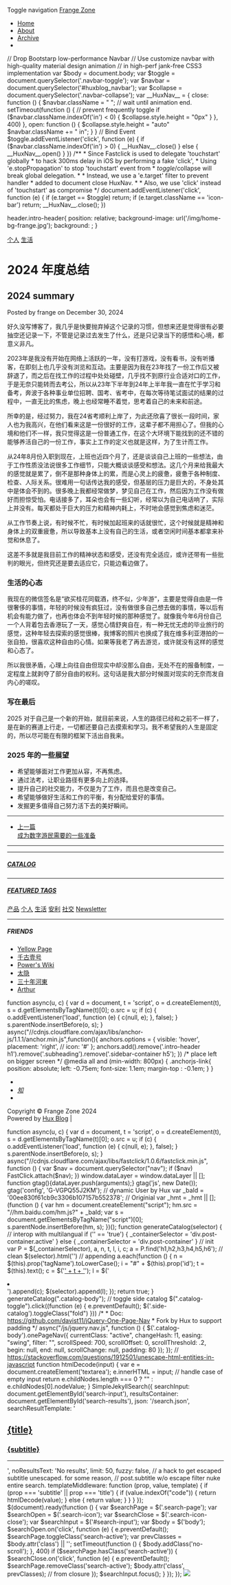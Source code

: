 Toggle navigation [Frange Zone](/)

-   [Home](/)
-   [About](/about/)
-   [Archive](/archive/)
-   [](javascript:void\(0\))

// Drop Bootstarp low-performance Navbar // Use customize navbar with high-quality material design animation // in high-perf jank-free CSS3 implementation var $body = document.body; var $toggle = document.querySelector('.navbar-toggle'); var $navbar = document.querySelector('#huxblog\_navbar'); var $collapse = document.querySelector('.navbar-collapse'); var \_\_HuxNav\_\_ = { close: function () { $navbar.className = " "; // wait until animation end. setTimeout(function () { // prevent frequently toggle if ($navbar.className.indexOf('in') < 0) { $collapse.style.height = "0px" } }, 400) }, open: function () { $collapse.style.height = "auto" $navbar.className += " in"; } } // Bind Event $toggle.addEventListener('click', function (e) { if ($navbar.className.indexOf('in') > 0) { \_\_HuxNav\_\_.close() } else { \_\_HuxNav\_\_.open() } }) /\*\* \* Since Fastclick is used to delegate 'touchstart' globally \* to hack 300ms delay in iOS by performing a fake 'click', \* Using 'e.stopPropagation' to stop 'touchstart' event from \* $toggle/$collapse will break global delegation. \* \* Instead, we use a 'e.target' filter to prevent handler \* added to document close HuxNav. \* \* Also, we use 'click' instead of 'touchstart' as compromise \*/ document.addEventListener('click', function (e) { if (e.target == $toggle) return; if (e.target.className == 'icon-bar') return; \_\_HuxNav\_\_.close(); })

header.intro-header{ position: relative; background-image: url('/img/home-bg-frange.jpg'); background: ; }

[个人](/archive/?tag=%E4%B8%AA%E4%BA%BA "个人") [生活](/archive/?tag=%E7%94%9F%E6%B4%BB "生活")

# 2024 年度总结

## 2024 summary

Posted by frange on December 30, 2024

好久没写博客了，我几乎是快要抛弃掉这个记录的习惯，但想来还是觉得很有必要抽空还记录一下，不管是记录过去发生了什么，还是只记录当下的感悟和心境，都意义非凡。

2023年是我没有开始在网络上活跃的一年，没有打游戏，没有看书，没有听播客，在即刻上也几乎没有浏览和互动。主要是因为我在23年找了一份工作后又被辞退了，而之后在找工作的过程中处处碰壁，几乎找不到原行业合适对口的工作，于是无奈只能转而去考公，所以从23年下半年到24年上半年我一直在忙于学习和备考，奔波于各种事业单位招聘、国考、省考中，在每次等待笔试面试的结果的过程中，一直无比的焦虑，晚上也经常睡不着觉，思考着自己的未来和前途。

所幸的是，经过努力，我在24省考顺利上岸了，为此还欣喜了很长一段时间，家人也为我高兴，在他们看来这是一份很好的工作，这辈子都不用担心了。但我的心境和他们不一样，我只觉得这是一份普通工作，在这个大环境下能找到的还不错的能够养活自己的一份工作，事实上工作的定义也就是这样，为了生计而工作。

从24年8月份入职到现在，上班也近四个月了，还是谈谈自己上班的一些想法，由于工作性质没法说很多工作细节，只能大概谈谈感受和想法。这几个月来给我最大的感觉就是累了，倒不是那种身体上的累，而是心灵上的疲惫，疲惫于各种制度、检查、人际关系。很难用一句话传达我的感受，但基层的压力是巨大的，不身处其中是体会不到的。很多晚上我都经常做梦，梦见自己在工作，然后因为工作没有做好而担惊受怕。电话接多了，耳朵也会有一些幻听，经常以为自己电话响了，实际上并没有。每天都处于巨大的压力和精神内耗上，不时地会感觉到焦虑和迷茫。

从工作节奏上说，有时候不忙，有时候加起班来的话就很忙，这个时候就是精神和身体上的双重疲惫，所以导致基本上没有自己的生活，或者空闲时间基本都拿来补觉和休息了。

这差不多就是我目前工作的精神状态和感受，还没有完全适应，或许还带有一些批判的眼光，但终究还是要去适应它，只能边看边做了。

### 生活的心态

我现在的微信签名是“欲买桂花同载酒，终不似，少年游”，主要是觉得自由是一件很奢侈的事情，年轻的时候没有疯狂过，没有做很多自己想去做的事情，等以后有机会有能力做了，也再也体会不到年轻时候的那种感觉了。就像我今年6月份自己一个人背着包去香港玩了一天，感觉心情舒爽自在，有一种无忧无虑的毕业旅行的感觉，这种年轻去探索的感觉很棒，我博客的照片也换成了我在维多利亚港拍的一张自拍，很喜欢这种自由的心情。如果等我老了再去游览，或许就没有这样的感觉和心态了。

所以我很矛盾，心理上向往自由但现实中却没那么自由，无处不在的报备制度，一定程度上就剥夺了部分自由的权利。这句话是我大部分时候面对现实的无奈而发自内心的嗟叹。

### 写在最后

2025 对于自己是一个新的开始，就目前来说，人生的路径已经和之前不一样了，是在新的赛道上行走，一切都还要自己去摸索和学习。我不希望我的人生是固定的，所以尽可能在有限的框架下活出自我来。

### 2025 年的一些展望

-   希望能够面对工作更加从容，不再焦虑。
-   通过法考，让职业路径有更多向上的选择。
-   提升自己的社交能力，不仅是为了工作，而且也是改变自己。
-   希望能够做好生活和工作的平衡，有分配给爱好的事情。
-   发掘更多值得自己努力活下去的美好瞬间。

---

-   [上一篇  
    成为数字游民需要的一些准备](/2023/03/24/digital-nomad/ "成为数字游民需要的一些准备")

---

---

##### [CATALOG](#)

---

##### [FEATURED TAGS](/archive/)

[产品](/archive/?tag=%E4%BA%A7%E5%93%81 "产品") [个人](/archive/?tag=%E4%B8%AA%E4%BA%BA "个人") [生活](/archive/?tag=%E7%94%9F%E6%B4%BB "生活") [安利](/archive/?tag=%E5%AE%89%E5%88%A9 "安利") [社交](/archive/?tag=%E7%A4%BE%E4%BA%A4 "社交") [Newsletter](/archive/?tag=Newsletter "Newsletter")

---

##### FRIENDS

-   [Yellow Page](https://jike.city/frange)
-   [千古壹号](https://www.qianguyihao.com)
-   [Power's Wiki](https://wiki-power.com/blog)
-   [太隐](https://www.wangyurui.top)
-   [三十年河東](http://ssnhd.com)
-   [Arthur](https://artori.us)

function async(u, c) { var d = document, t = 'script', o = d.createElement(t), s = d.getElementsByTagName(t)\[0\]; o.src = u; if (c) { o.addEventListener('load', function (e) { c(null, e); }, false); } s.parentNode.insertBefore(o, s); } async("//cdnjs.cloudflare.com/ajax/libs/anchor-js/1.1.1/anchor.min.js",function(){ anchors.options = { visible: 'hover', placement: 'right', // icon: '#' }; anchors.add().remove('.intro-header h1').remove('.subheading').remove('.sidebar-container h5'); }) /\* place left on bigger screen \*/ @media all and (min-width: 800px) { .anchorjs-link{ position: absolute; left: -0.75em; font-size: 1.1em; margin-top : -0.1em; } }

-   [](/feed.xml)
-   [*知*](https://www.zhihu.com/people/risingsun-5)
-   [](https://github.com/frangezone)

Copyright © Frange Zone 2024  
Powered by [Hux Blog](http://huangxuan.me) |

function async(u, c) { var d = document, t = 'script', o = d.createElement(t), s = d.getElementsByTagName(t)\[0\]; o.src = u; if (c) { o.addEventListener('load', function (e) { c(null, e); }, false); } s.parentNode.insertBefore(o, s); } async("//cdnjs.cloudflare.com/ajax/libs/fastclick/1.0.6/fastclick.min.js", function () { var $nav = document.querySelector("nav"); if ($nav) FastClick.attach($nav); }) window.dataLayer = window.dataLayer || \[\]; function gtag(){dataLayer.push(arguments);} gtag('js', new Date()); gtag('config', 'G-VGPQ55J2KM'); // dynamic User by Hux var \_baId = '00ee830f61cb9c3306b107157b552378'; // Originial var \_hmt = \_hmt || \[\]; (function () { var hm = document.createElement("script"); hm.src = "//hm.baidu.com/hm.js?" + \_baId; var s = document.getElementsByTagName("script")\[0\]; s.parentNode.insertBefore(hm, s); })(); function generateCatalog(selector) { // interop with multilangual if ('' == 'true') { \_containerSelector = 'div.post-container.active' } else { \_containerSelector = 'div.post-container' } // init var P = $(\_containerSelector), a, n, t, l, i, c; a = P.find('h1,h2,h3,h4,h5,h6'); // clean $(selector).html('') // appending a.each(function () { n = $(this).prop('tagName').toLowerCase(); i = "#" + $(this).prop('id'); t = $(this).text(); c = $('<a href="' + i + '" rel="nofollow">' + t + '</a>'); l = $('<li class="' + n + '\_nav"></li>').append(c); $(selector).append(l); }); return true; } generateCatalog(".catalog-body"); // toggle side catalog $(".catalog-toggle").click((function (e) { e.preventDefault(); $('.side-catalog').toggleClass("fold") })) /\* \* Doc: https://github.com/davist11/jQuery-One-Page-Nav \* Fork by Hux to support padding \*/ async("/js/jquery.nav.js", function () { $('.catalog-body').onePageNav({ currentClass: "active", changeHash: !1, easing: "swing", filter: "", scrollSpeed: 700, scrollOffset: 0, scrollThreshold: .2, begin: null, end: null, scrollChange: null, padding: 80 }); }); // https://stackoverflow.com/questions/1912501/unescape-html-entities-in-javascript function htmlDecode(input) { var e = document.createElement('textarea'); e.innerHTML = input; // handle case of empty input return e.childNodes.length === 0 ? "" : e.childNodes\[0\].nodeValue; } SimpleJekyllSearch({ searchInput: document.getElementById('search-input'), resultsContainer: document.getElementById('search-results'), json: '/search.json', searchResultTemplate: '<div class="post-preview item"><a href="{url}"><h2 class="post-title">{title}</h2><h3 class="post-subtitle">{subtitle}</h3><hr></a></div>', noResultsText: 'No results', limit: 50, fuzzy: false, // a hack to get escaped subtitle unescaped. for some reason, // post.subtitle w/o escape filter nuke entire search. templateMiddleware: function (prop, value, template) { if (prop === 'subtitle' || prop === 'title') { if (value.indexOf("code")) { return htmlDecode(value); } else { return value; } } } }); $(document).ready(function () { var $searchPage = $('.search-page'); var $searchOpen = $('.search-icon'); var $searchClose = $('.search-icon-close'); var $searchInput = $('#search-input'); var $body = $('body'); $searchOpen.on('click', function (e) { e.preventDefault(); $searchPage.toggleClass('search-active'); var prevClasses = $body.attr('class') || ''; setTimeout(function () { $body.addClass('no-scroll'); }, 400) if ($searchPage.hasClass('search-active')) { $searchClose.on('click', function (e) { e.preventDefault(); $searchPage.removeClass('search-active'); $body.attr('class', prevClasses); // from closure }); $searchInput.focus(); } }); }); ![](/img/icon_wechat.png)